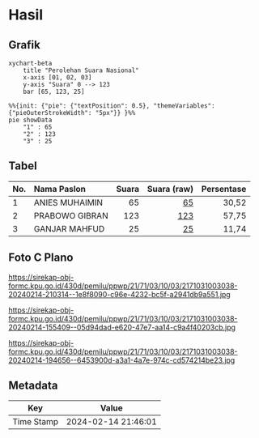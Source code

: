 # Hasil

## Grafik

```mermaid
xychart-beta
    title "Perolehan Suara Nasional"
    x-axis [01, 02, 03]
    y-axis "Suara" 0 --> 123
    bar [65, 123, 25]
```

```mermaid
%%{init: {"pie": {"textPosition": 0.5}, "themeVariables": {"pieOuterStrokeWidth": "5px"}} }%%
pie showData
    "1" : 65
    "2" : 123
    "3" : 25
```

## Tabel

| No. | Nama Paslon    | Suara | Suara (raw) | Persentase |
|:--- |:-------------- | -----:| -----------:| ----------:|
| 1   | ANIES MUHAIMIN | 65    | [65][p-1]   | 30,52      |
| 2   | PRABOWO GIBRAN | 123   | [123][p-2]  | 57,75      |
| 3   | GANJAR MAHFUD  | 25    | [25][p-3]   | 11,74      |


[p-1]: https://github.com/gigit-pemilu/pemilu-2024/blob/main/pilpres/hitung-suara/sub/21-kepulauan-riau/sub/71-kota-batam/sub/03-sekupang/sub/1003-tanjung-riau/sub/038-tps/sub/paslon-1.txt
[p-2]: https://github.com/gigit-pemilu/pemilu-2024/blob/main/pilpres/hitung-suara/sub/21-kepulauan-riau/sub/71-kota-batam/sub/03-sekupang/sub/1003-tanjung-riau/sub/038-tps/sub/paslon-2.txt
[p-3]: https://github.com/gigit-pemilu/pemilu-2024/blob/main/pilpres/hitung-suara/sub/21-kepulauan-riau/sub/71-kota-batam/sub/03-sekupang/sub/1003-tanjung-riau/sub/038-tps/sub/paslon-3.txt

## Foto C Plano

https://sirekap-obj-formc.kpu.go.id/430d/pemilu/ppwp/21/71/03/10/03/2171031003038-20240214-210314--1e8f8090-c96e-4232-bc5f-a2941db9a551.jpg

https://sirekap-obj-formc.kpu.go.id/430d/pemilu/ppwp/21/71/03/10/03/2171031003038-20240214-155409--05d94dad-e620-47e7-aa14-c9a4f40203cb.jpg

https://sirekap-obj-formc.kpu.go.id/430d/pemilu/ppwp/21/71/03/10/03/2171031003038-20240214-194656--6453900d-a3a1-4a7e-974c-cd574214be23.jpg


## Metadata

| Key        | Value               |
| ---------- | ------------------- |
| Time Stamp | 2024-02-14 21:46:01 |



